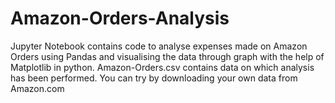 # Amazon-Orders-Analysis
Jupyter Notebook contains code to analyse expenses made on Amazon Orders using Pandas 
and visualising the data through graph with the help of Matplotlib in python.
Amazon-Orders.csv contains data on which analysis has been performed.
You can try by downloading your own data from Amazon.com
